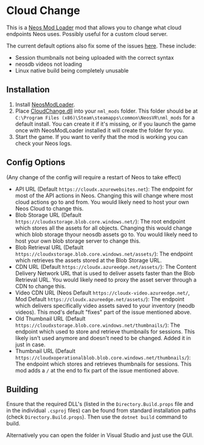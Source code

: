 # Cloud Change

This is a [Neos Mod Loader](https://github.com/neos-modding-group/NeosModLoader) mod that allows you to change what cloud endpoints Neos uses. Possibly useful for a custom cloud server.

The current default options also fix some of the issues [here](https://github.com/Neos-Metaverse/NeosPublic/issues/3872). These include:
- Session thumbnails not being uploaded with the correct syntax
- neosdb videos not loading
- Linux native build being completely unusable

## Installation
1. Install [NeosModLoader](https://github.com/neos-modding-group/NeosModLoader).
1. Place [CloudChange.dll](https://github.com/Lexevolution/Cloud-Change/releases/latest/download/CloudChange.dll) into your `nml_mods` folder. This folder should be at `C:\Program Files (x86)\Steam\steamapps\common\NeosVR\nml_mods` for a default install. You can create it if it's missing, or if you launch the game once with NeosModLoader installed it will create the folder for you.
1. Start the game. If you want to verify that the mod is working you can check your Neos logs.

## Config Options

(Any change of the config will require a restart of Neos to take effect)

- API URL (Default `https://cloudx.azurewebsites.net`): The endpoint for most of the API actions in Neos. Changing this will change where most cloud actions go to and from. You would likely need to host your own Neos Cloud to change this.
- Blob Storage URL (Default `https://cloudxstorage.blob.core.windows.net/`): The root endpoint which stores all the assets for all objects. Changing this would change which blob storage thyour neosdb assets go to. You would likely need to host your own blob storage server to change this.
- Blob Retrieval URL (Default `https://cloudxstorage.blob.core.windows.net/assets/`): The endpoint which retrieves the assets stored at the Blob Storage URL.
- CDN URL (Default `https://cloudx.azureedge.net/assets/`): The Content Delivery Network URL that is used to deliver assets faster than the Blob Retrieval URL. You would likely need to proxy the asset server through a CDN to change this.
- Video CDN URL (Neos Default `https://cloudx-video.azureedge.net/`, Mod Default `https://cloudx.azureedge.net/assets/`): The endpoint which delivers specifically video assets saved to your inventory (neodb videos). This mod's default "fixes" part of the issue mentioned above.
- Old Thumbnail URL (Default `https://cloudxstorage.blob.core.windows.net/thumbnails/`): The endpoint which used to store and retrieve thumbnails for sessions. This likely isn't used anymore and doesn't need to be changed. Added it in just in case.
- Thumbnail URL (Default `https://cloudxoperationalblob.blob.core.windows.net/thumbnails/`): The endpoint which stores and retrieves thumbnails for sessions. This mod adds a `/` at the end to fix part of the issue mentioned above.

## Building

Ensure that the required DLL's (listed in the `Directory.Build.props` file and in the individual `.csproj` files) can be found from standard installation paths (check `Directory.Build.props`).
Then use the `dotnet build` command to build.

Alternatively you can open the folder in Visual Studio and just use the GUI.
